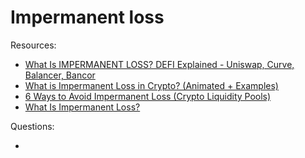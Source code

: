 # Impermanent loss


Resources:

* [What Is IMPERMANENT LOSS? DEFI Explained - Uniswap, Curve, Balancer, Bancor](https://www.youtube.com/watch?v=8XJ1MSTEuU0)
* [What is Impermanent Loss in Crypto? (Animated + Examples)](https://www.youtube.com/watch?v=_m6Mowq3Ptk)
* [6 Ways to Avoid Impermanent Loss (Crypto Liquidity Pools)](https://www.youtube.com/watch?v=oyriORaeJOw)
* [What Is Impermanent Loss?](https://hackernoon.com/what-is-impermanent-loss)


Questions:

*
